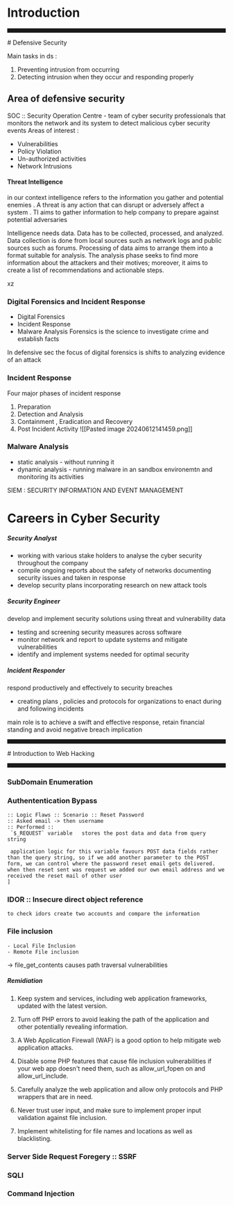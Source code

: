 

# Introduction

<hr style="height:10px">
# Defensive Security

Main tasks in ds : 
1. Preventing intrusion from occurring 
2. Detecting intrusion when they occur and responding properly

## Area of defensive security

SOC :: Security Operation Centre - team of cyber security professionals that monitors the network and its system  to detect malicious cyber security events 
Areas of interest :
- Vulnerabilities
- Policy Violation
- Un-authorized activities 
- Network Intrusions


#### Threat Intelligence 
in our context intelligence refers to the information you gather and potential enemies . A threat is any action that can disrupt or adversely affect a system . TI aims to gather information to help company to prepare against potential adversaries 

Intelligence needs data. Data has to be collected, processed, and analyzed. Data collection is done from local sources such as network logs and public sources such as forums. Processing of data aims to arrange them into a format suitable for analysis. The analysis phase seeks to find more information about the attackers and their motives; moreover, it aims to create a list of recommendations and actionable steps.

xz
### Digital Forensics and Incident Response 
- Digital Forensics
- Incident Response
- Malware Analysis
Forensics is the science to investigate crime and establish facts

In defensive sec the focus of digital forensics is shifts to analyzing evidence of an attack 

### Incident Response 

Four major phases of incident response 
1. Preparation
2. Detection and Analysis 
3. Containment , Eradication and Recovery
4. Post Incident Activity 
![[Pasted image 20240612141459.png]]

### Malware Analysis 
- static analysis - without running it 
- dynamic analysis - running malware in an sandbox environemtn and monitoring its activities 



SIEM : SECURITY INFORMATION AND EVENT MANAGEMENT



# Careers in Cyber Security


##### Security Analyst 
- working with various stake holders to analyse the cyber security throughout the company
- compile ongoing reports about the safety of networks documenting security issues and taken in response
- develop security plans incorporating research on new attack tools 
##### Security Engineer
develop and implement security solutions using threat and vulnerability data
- testing and screening security measures across software 
- monitor network and report to update systems and mitigate vulnerabilities 
- identify and implement systems needed for optimal security


##### Incident Responder
respond productively  and effectively to security breaches
- creating plans , policies and protocols for organizations to enact during and following incidents 

main role  is to achieve a swift and effective response, retain financial standing and avoid negative breach implication


<hr style="height:10px">
# Introduction to Web Hacking

<hr style="height:10px">

### SubDomain Enumeration
### Authententication Bypass 
	:: Logic Flaws :: Scenario :: Reset Password
	:: Asked email -> then username
	:: Performed ::
	 `$_REQUEST` variable   stores the post data and data from query string 
	
	 application logic for this variable favours POST data fields rather than the query string, so if we add another parameter to the POST form, we can control where the password reset email gets delivered.
	when then reset sent was request we added our own email address and we received the reset mail of other user
	]
### IDOR :: Insecure direct object reference 
	to check idors create two accounts and compare the information 
### File inclusion
	- Local File Inclusion
	- Remote File inclusion 

 -> file_get_contents causes path traversal vulnerabilities  
##### Remidiation 
 1. Keep system and services, including web application frameworks, updated with the latest version.  
    
2. Turn off PHP errors to avoid leaking the path of the application and other potentially revealing information.
3. A Web Application Firewall (WAF) is a good option to help mitigate web application attacks.
4. Disable some PHP features that cause file inclusion vulnerabilities if your web app doesn't need them, such as allow_url_fopen on and allow_url_include.  
    
5. Carefully analyze the web application and allow only protocols and PHP wrappers that are in need.
6. Never trust user input, and make sure to implement proper input validation against file inclusion.  
    
7. Implement whitelisting for file names and locations as well as blacklisting.


### Server Side Request Foregery :: SSRF

### SQLI
### Command Injection


